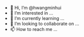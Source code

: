 - 👋 Hi, I’m @hwangminhui
- 👀 I’m interested in ...
- 🌱 I’m currently learning ...
- 💞️ I’m looking to collaborate on ...
- 📫 How to reach me ...

<!---
hwangminhui/hwangminhui is a ✨ special ✨ repository because its `README.md` (this file) appears on your GitHub profile.
You can click the Preview link to take a look at your changes.
--->
